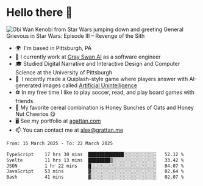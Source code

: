 <!--
**GameDog9988/GameDog9988** is a ✨ _special_ ✨ repository because its `README.md` (this file) appears on your GitHub profile.

Here are some ideas to get you started:

- 🔭 I’m currently working on ...
- 🌱 I’m currently learning ...
- 👯 I’m looking to collaborate on ...
- 🤔 I’m looking for help with ...
- 💬 Ask me about ...
- 📫 How to reach me: ...
- 😄 Pronouns: ...
- ⚡ Fun fact: ...
-->



Hello there 👋
==================================

![Obi Wan Kenobi from Star Wars jumping down and greeting General Grievous in Star Wars: Episode III – Revenge of the Sith](https://github.com/agrattan0820/agrattan0820/assets/51346343/689e56eb-29be-46a5-a079-28ea727b5f7e)


- 🌍  I'm based in Pittsburgh, PA
- 🦢  I currently work at [Gray Swan AI](https://www.grayswan.ai) as a software engineer
- 🎓  Studied Digital Narrative and Interactive Design and Computer Science at the University of Pittsburgh
- 👾  I recently made a Quiplash-style game where players answer with AI-generated images called [Artificial Unintelligence](https://github.com/agrattan0820/artificial-unintelligence)
- ⚽  In my free time I like to play soccer, read, and play board games with friends
- 🥣  My favorite cereal combination is Honey Bunches of Oats and Honey Nut Cheerios 😋
- 🖥️  See my portfolio at [agattan.com](http://agrattan.com/)
- 📫  You can contact me at [alex@grattan.me](mailto:alex@grattan.me)

<!--START_SECTION:waka-->

```txt
From: 15 March 2025 - To: 22 March 2025

TypeScript    17 hrs 30 mins  █████████████░░░░░░░░░░░░   52.12 %
Svelte        11 hrs 13 mins  ████████▒░░░░░░░░░░░░░░░░   33.42 %
JSON          1 hr 22 mins    █░░░░░░░░░░░░░░░░░░░░░░░░   04.07 %
JavaScript    53 mins         ▓░░░░░░░░░░░░░░░░░░░░░░░░   02.64 %
Bash          41 mins         ▓░░░░░░░░░░░░░░░░░░░░░░░░   02.07 %
```

<!--END_SECTION:waka-->

